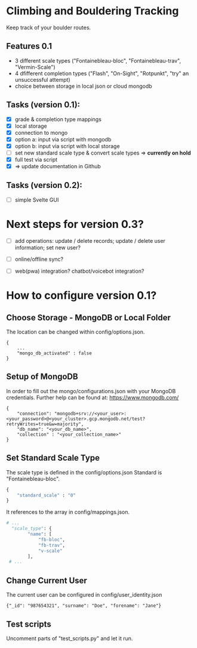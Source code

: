 # Climbing and Bouldering Tracking
Keep track of your boulder routes.

## Features 0.1
- 3 different scale types ("Fontainebleau-bloc", "Fontainebleau-trav", "Vermin-Scale")
- 4 dfifferent completion types ("Flash", "On-Sight", "Rotpunkt", "try" an unsuccessful attempt)
- choice between storage in local json or cloud mongodb


## Tasks (version 0.1):
- [x] grade & completion type mappings
- [x] local storage
- [x] connection to mongo
- [x] option a: input via script with mongodb 
- [x] option b: input via script with local storage
- [ ] set new standard scale type & convert scale types => **currently on hold**
- [x] full test via script
- [x] => update documentation in Github

## Tasks (version 0.2):
- [ ] simple Svelte GUI

# Next steps for version 0.3?
- [ ] add operations: update / delete records; update / delete user information; set new user?
- [ ] online/offline sync?
- [ ] web(pwa) integration? chatbot/voicebot integration?


# How to configure version 0.1?


## Choose Storage - MongoDB or Local Folder
The location can be changed within config/options.json.
```
{
    ...
    "mongo_db_activated" : false
}
```

## Setup of MongoDB
In order to fill out the mongo/configurations.json with your MongoDB credentials. Further help can be found at: https://www.mongodb.com/


```
{
    "connection": "mongodb+srv://<your_user>:<your_password>@<your_cluster>.gcp.mongodb.net/test?retryWrites=true&w=majority",
    "db_name": "<your_db_name>",
    "collection" : "<your_collection_name>"
}
```

## Set Standard Scale Type
The scale type is defined in the config/options.json Standard is "Fontainebleau-bloc".
```python
{
    "standard_scale" : "0"
}
```
It references to the array in config/mappings.json.
```python
# ...
  "scale_type": {
        "name": [
            "fb-bloc",
            "fb-trav",
            "v-scale"
        ],
 # ...
```

## Change Current User
The current user can be configured in config/user_identity.json
```
{"_id": "987654321", "surname": "Doe", "forename": "Jane"}
```

## Test scripts
Uncomment parts of "test_scripts.py" and let it run. 
